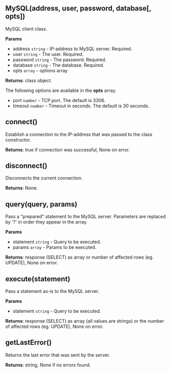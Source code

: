## MySQL(address, user, password, database[, opts])
MySQL client class.

**Params**

- address `string` - IP-address to MySQL server. Required.
- user `string` - The user. Required.
- password `string` - The password. Required.
- database `string` - The database. Required.
- opts `array` - options array

**Returns**: class object.

The following options are available in the **opts** array.

- port `number` - TCP port. The default is 3306.
- timeout `number` - Timeout in seconds. The default is 30 seconds.

## connect()
Establish a connection to the IP-address that was passed to the class constructor.

**Returns**: true if connection was successful, None on error.

## disconnect()
Disconnects the current connection.

**Returns**: None.

## query(query, params)
Pass a "prepared" statement to the MySQL server. Parameters are replaced by '?' in order they appear in the array.

**Params**

- statement `string` - Query to be executed.
- params `array` - Params to be executed.

**Returns**: response (SELECT) as array or number of affected rows (eg. UPDATE), None on error.

## execute(statement)
Pass a statement as-is to the MySQL server.

**Params**

- statement `string` - Query to be executed.

**Returns**: response (SELECT) as array (all values are strings) or the number of affected rows (eg. UPDATE), None on error.

## getLastError()
Returns the last error that was sent by the server.

**Returns**: string, None if no errors found.
